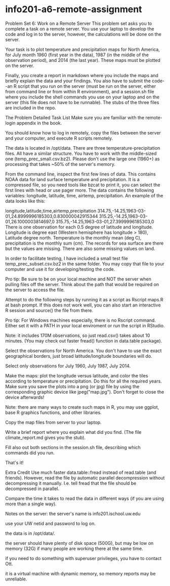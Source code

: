 # info201-a6-remote-assignment
Problem Set 6: Work on a Remote Server
This problem set asks you to complete a task on a remote server. You use your laptop to develop the code and log in to the server, however, the calculations will be done on the server.

Your task is to plot temperature and precipitation maps for North America, for July month 1960 (first year in the data), 1987 (in the middle of the observation period), and 2014 (the last year). These maps must be plotted on the server.

Finally, you create a report in markdown where you include the maps and briefly explain the data and your findings. You also have to submit the code--an R script that you run on the server (must be run on the server, either from command line or from within R environment), and a session.sh file where you include the shell commands you use on your laptop and on the server (this file does not have to be runnable). The stubs of the three files are included in the repo.

The Problem
Detailed Task List
Make sure you are familiar with the remote-login appendix in the book.

You should know how to log in remotely, copy the files between the server and your computer, and execute R scripts remotely.

The data is located in /opt/data. There are three temperature-precipitation files. All have a similar structure. You have to work with the middle-sized one (temp_prec_small.csv.bz2). Please don't use the large one (1960+) as processing that takes ~50% of the server's memory.

From the command line, inspect the first few lines of data. This contains NOAA data for land surface temperature and precipitation. It is a compressed file, so you need tools like bzcat to print it, you can select the first lines with head or use pager more. The data contains the following variables: longitude, latitude, time, airtemp, precipitation. An example of the data looks like this:

longitude,latitude,time,airtemp,precipitation
314.75,-14.25,1963-03-01,24.8999996185303,0.830000042915344
315.25,-14.25,1963-03-01,26.1000003814697,0
315.75,-14.25,1963-03-01,27.3999996185303,0
There is one observation for each 0.5 degree of latitude and longitude. Longitude is degree east (Western hemisphere has longitude > 180), Latitude degree north. Temperature is the monthly mean (deg C), precipitation is the monthly sum (cm). The records for sea surface are there but the values are missing. There are also some missing values on land.

In order to facilitate testing, I have included a small test file temp_prec_subset.csv.bz2 in the same folder. You may copy that file to your computer and use it for developing/testing the code.

Pro tip: Be sure to be on your local machine and NOT the server when pulling files off the server. Think about the path that would be required on the server to access the file.

Attempt to do the following steps by running it as a script as Rscript maps.R at bash prompt. If this does not work well, you can also start an interactive R session and source() the file from there.

Pro tip: For Windows machines especially, there is no Rscript command. Either set it with a PATH in your local enviroment or run the script in RStudio.

Note: it includes 170M observations, so just read.csv() takes about 10 minutes. (You may check out faster fread() function in data.table package).

Select the observations for North America. You don't have to use the exact geographical borders, just broad latitude/longitude boundaries will do.

Select only observations for July 1960, July 1987, July 2014.

Make the maps: plot the longitude versus latitude, and color the tiles according to temperature or precipitation. Do this for all the required years. Make sure you save the plots into a png (or jpg) file by using the corresponding graphic device like jpeg("map.jpg"). Don't forget to close the device afterwards!

Note: there are many ways to create such maps in R, you may use ggplot, base R graphics functions, and other libraries.

Copy the map files from server to your laptop.

Write a brief report where you explain what did you find. (The file climate_report.md gives you the stub).

Fill also out both sections in the session.sh file, describing which commands did you run.

That's it!

Extra Credit
Use much faster data.table::fread instead of read.table (and friends). However, read the file by automatic parallel decompression without decompressing it manually. I.e. tell fread that the file should be decompressed in parallel.

Compare the time it takes to read the data in different ways (if you are using more than a single way).

Notes on the server:
the server's name is info201.ischool.uw.edu

use your UW netid and password to log on.

the data is in /opt/data/.

the server should have plenty of disk space (500G), but may be low on memory (32G) if many people are working there at the same time.

if you need to do something with superuser privileges, you have to contact Ott.

it is a virtual machine with dynamic memory, so memory reports may be unreliable.
